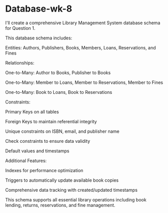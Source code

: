 # Database-wk-8
I'll create a comprehensive Library Management System database schema for Question 1.

This database schema includes:

Entities: Authors, Publishers, Books, Members, Loans, Reservations, and Fines

Relationships:

One-to-Many: Author to Books, Publisher to Books

One-to-Many: Member to Loans, Member to Reservations, Member to Fines

One-to-Many: Book to Loans, Book to Reservations

Constraints:

Primary Keys on all tables

Foreign Keys to maintain referential integrity

Unique constraints on ISBN, email, and publisher name

Check constraints to ensure data validity

Default values and timestamps

Additional Features:

Indexes for performance optimization

Triggers to automatically update available book copies

Comprehensive data tracking with created/updated timestamps

This schema supports all essential library operations including book lending, returns, reservations, and fine management.
